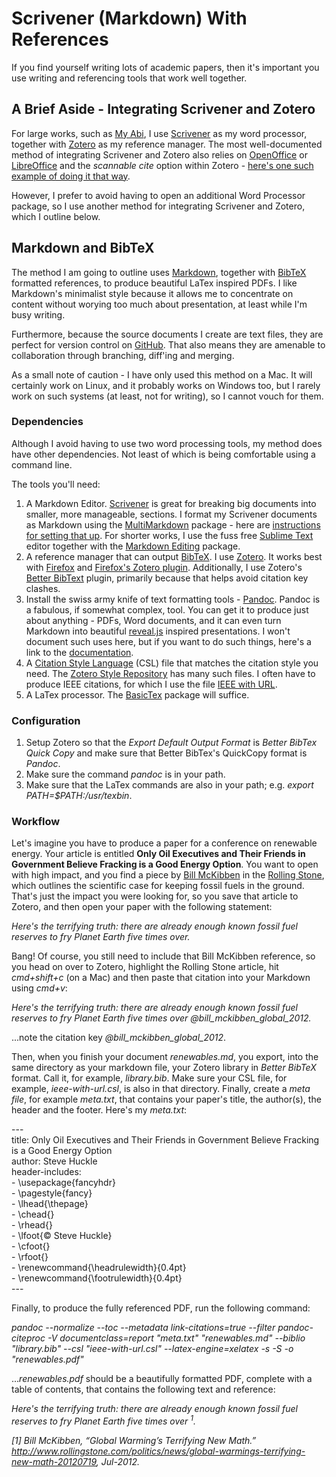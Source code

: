 # Scrivener (Markdown) With References

If you find yourself writing lots of academic papers, then it's important you use writing and referencing tools that work well together. 

## A Brief Aside - Integrating Scrivener and Zotero

For large works, such as [My Abi](https://glowkeeper.gitbooks.io/my-abi/content/), I use [Scrivener](https://www.literatureandlatte.com/scrivener.php) as my word processor, together with [Zotero](https://www.zotero.org/) as my reference manager. The most well-documented method of integrating Scrivener and Zotero also relies on [OpenOffice](https://www.openoffice.org/) or [LibreOffice](https://www.libreoffice.org/) and the _scannable cite_ option within Zotero - [here's one such example of doing it that way](http://thedigitalresearcher.com/how-to-use-zotero-with-scrivener/). 

However, I prefer to avoid having to open an additional Word Processor package, so I use another method for integrating Scrivener and Zotero, which I outline below.

## Markdown and BibTeX

The method I am going to outline uses [Markdown](https://daringfireball.net/projects/markdown/), together with [BibTeX](http://www.bibtex.org/) formatted references, to produce beautiful LaTex inspired PDFs. I like Markdown's minimalist style because it allows me to concentrate on content without worying too much about presentation, at least while I'm busy writing.

Furthermore, because the source documents I create are text files, they are perfect for version control on [GitHub](https://github.com/). That also means they are amenable to collaboration through branching, diff'ing and merging.

As a small note of caution - I have only used this method on a Mac. It will certainly work on Linux, and it probably works on Windows too, but I rarely work on such systems (at least, not for writing), so I cannot vouch for them. 

### Dependencies

Although I avoid having to use two word processing tools, my method does have other dependencies. Not least of which is being comfortable using a command line. 

The tools you'll need:

1. A Markdown Editor. [Scrivener](https://www.literatureandlatte.com/scrivener.php) is great for breaking big documents into smaller, more manageable, sections. I format my Scrivener documents as Markdown using the [MultiMarkdown](http://fletcherpenney.net/multimarkdown/) package - here are [instructions for setting that up](http://thaddeushunt.com/tips-setting-up-scrivener-to-compile-multimarkdown/). For shorter works, I use the fuss free [Sublime Text](https://www.sublimetext.com/) editor together with the [Markdown Editing](https://github.com/SublimeText-Markdown/MarkdownEditing) package. 
2. A reference manager that can output [BibTeX](http://www.bibtex.org/). I use [Zotero](https://www.zotero.org/). It works best with [Firefox](https://www.mozilla.org/en-GB/firefox/new/) and [Firefox's Zotero plugin](https://download.zotero.org/extension/zotero-4.0.29.10.xpi). Additionally, I use Zotero's [Better BibText](https://github.com/retorquere/zotero-better-bibtex) plugin, primarily because that helps avoid citation key clashes. 
3. Install the swiss army knife of text formatting tools - [Pandoc](http://pandoc.org/). Pandoc is a fabulous, if somewhat complex, tool. You can get it to produce just about anything - PDFs, Word documents, and it can even turn Markdown into beautiful [reveal.js](https://github.com/hakimel/reveal.js/) inspired presentations. I won't document such uses here, but if you want to do such things, here's a link to the [documentation](http://pandoc.org/README.html).
4. A [Citation Style Language](http://citationstyles.org/) (CSL) file that matches the citation style you need. The [Zotero Style Repository](https://www.zotero.org/styles) has many such files. I often have to produce IEEE citations, for which I use the file [IEEE with URL](https://www.zotero.org/styles/ieee-with-url).
5. A LaTex processor. The [BasicTex](http://www.tug.org/mactex/morepackages.html) package will suffice. 


### Configuration

1. Setup Zotero so that the _Export_ _Default Output Format_ is _Better BibTex Quick Copy_ and make sure that Better BibTex's QuickCopy format is _Pandoc_. 
2. Make sure the command _pandoc_ is in your path.
3. Make sure that the LaTex commands are also in your path; e.g. _export PATH=$PATH:/usr/texbin_.

### Workflow

Let's imagine you have to produce a paper for a conference on renewable energy. Your article is entitled **Only Oil Executives and Their Friends in Government Believe Fracking is a Good Energy Option**.  You want to open with high impact, and you find a piece by [Bill McKibben](http://www.billmckibben.com/) in the [Rolling Stone](http://www.rollingstone.com/), which outlines the scientific case for keeping fossil fuels in the ground. That's just the impact you were looking for, so you save that article to Zotero, and then open your paper with the following statement:

_Here's the terrifying truth: there are already enough known fossil fuel reserves to fry Planet Earth five times over._

Bang! Of course, you still need to include that Bill McKibben reference, so you head on over to Zotero, highlight the Rolling Stone article, hit _cmd+shift+c_ (on a Mac) and then paste that citation into your Markdown using _cmd+v_:

_Here's the terrifying truth: there are already enough known fossil fuel reserves to fry Planet Earth five times over @bill_mckibben_global_2012._

...note the citation key _@bill_mckibben_global_2012_.

Then, when you finish your document _renewables.md_, you export, into the same directory as your markdown file, your Zotero library in _Better BibTeX_ format. Call it, for example, _library.bib_. Make sure your CSL file, for example, _ieee-with-url.csl_, is also in that directory. Finally, create a _meta file_, for example _meta.txt_, that contains your paper's title, the author(s), the header and the footer. Here's my _meta.txt_:

---<br>
title: Only Oil Executives and Their Friends in Government Believe Fracking is a Good Energy Option<br>
author: Steve Huckle<br>
header-includes:<br>
    - \usepackage{fancyhdr}<br>
    - \pagestyle{fancy}<br>
    - \lhead{\thepage}<br>
    - \chead{}<br>
    - \rhead{}<br>
    - \lfoot{© Steve Huckle}<br>
    - \cfoot{}<br>
    - \rfoot{}<br>
    - \renewcommand{\headrulewidth}{0.4pt}<br>
    - \renewcommand{\footrulewidth}{0.4pt}<br>
---<br>

Finally, to produce the fully referenced PDF, run the following command:

_pandoc --normalize --toc --metadata link-citations=true --filter pandoc-citeproc -V documentclass=report "meta.txt" "renewables.md" --biblio "library.bib" --csl "ieee-with-url.csl" --latex-engine=xelatex -s -S -o "renewables.pdf"_

..._renewables.pdf_ should be a beautifully formatted PDF, complete with a table of contents, that contains the following text and reference:

_Here's the terrifying truth: there are already enough known fossil fuel reserves to fry Planet Earth five times over <sup>1</sup>._

_[1] Bill McKibben, “Global Warming’s Terrifying New Math.” http://www.rollingstone.com/politics/news/global-warmings-terrifying-new-math-20120719, Jul-2012._
    

